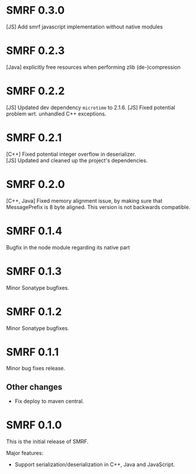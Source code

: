 # SMRF 0.3.0
[JS] Add smrf javascript implementation without native modules

# SMRF 0.2.3
[Java] explicitly free resources when performing zlib (de-)compression

# SMRF 0.2.2
[JS] Updated dev dependency `microtime` to 2.1.6.
[JS] Fixed potential problem wrt. unhandled C++ exceptions.

# SMRF 0.2.1
[C++] Fixed potential integer overflow in deserializer.<br/>
[JS] Updated and cleaned up the project's dependencies.

# SMRF 0.2.0
[C++, Java] Fixed memory alignment issue, by making sure that MessagePrefix is 8 byte aligned.
This version is not backwards compatible.

# SMRF 0.1.4
Bugfix in the node module regarding its native part

# SMRF 0.1.3
Minor Sonatype bugfixes.

# SMRF 0.1.2
Minor Sonatype bugfixes.

# SMRF 0.1.1
Minor bug fixes release.

## Other changes
* Fix deploy to maven central.

# SMRF 0.1.0
This is the initial release of SMRF.

Major features:
* Support serialization/deserialization in C++, Java and JavaScript.
